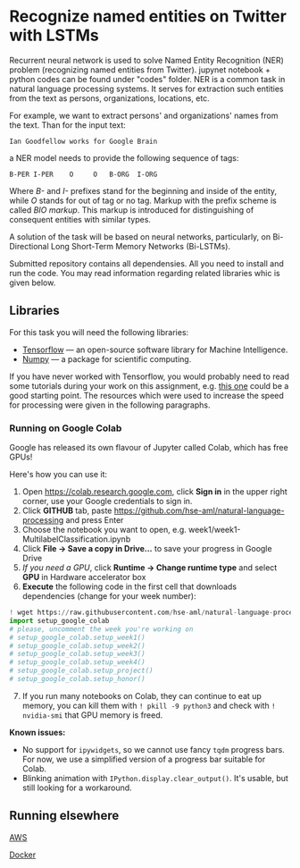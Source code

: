 # Recognize named entities on Twitter with LSTMs  

Recurrent neural network is used to solve Named Entity Recognition (NER) problem (recognizing named entities from Twitter). 
jupynet notebook + python codes can be found under "codes" folder.
NER is a common task in natural language processing systems. It serves for extraction such entities from the text as persons, organizations, locations, etc.

For example, we want to extract persons' and organizations' names from the text. Than for the input text:

    Ian Goodfellow works for Google Brain

a NER model needs to provide the following sequence of tags:

    B-PER I-PER    O     O   B-ORG  I-ORG

Where *B-* and *I-* prefixes stand for the beginning and inside of the entity, while *O* stands for out of tag or no tag. Markup with the prefix scheme is called *BIO markup*. This markup is introduced for distinguishing of consequent entities with similar types.

A solution of the task will be based on neural networks, particularly, on Bi-Directional Long Short-Term Memory Networks (Bi-LSTMs).

Submitted repository contains all dependensies. All you need to install and run the code. You may read information regarding related libraries whic is given below.

## Libraries

For this task you will need the following libraries:
 - [Tensorflow](https://www.tensorflow.org) — an open-source software library for Machine Intelligence.
 - [Numpy](http://www.numpy.org) — a package for scientific computing.
 
If you have never worked with Tensorflow, you would probably need to read some tutorials during your work on this assignment, e.g. [this one](https://www.tensorflow.org/tutorials/recurrent) could be a good starting point. 
The resources which were used to increase the speed for processing were given in the following paragraphs.

### Running on Google Colab
Google has released its own flavour of Jupyter called Colab, which has free GPUs!

Here's how you can use it:
1. Open https://colab.research.google.com, click **Sign in** in the upper right corner, use your Google credentials to sign in.
2. Click **GITHUB** tab, paste https://github.com/hse-aml/natural-language-processing and press Enter
3. Choose the notebook you want to open, e.g. week1/week1-MultilabelClassification.ipynb
4. Click **File -> Save a copy in Drive...** to save your progress in Google Drive
5. _If you need a GPU_, click **Runtime -> Change runtime type** and select **GPU** in Hardware accelerator box
6. **Execute** the following code in the first cell that downloads dependencies (change for your week number):
```python
! wget https://raw.githubusercontent.com/hse-aml/natural-language-processing/master/setup_google_colab.py -O setup_google_colab.py
import setup_google_colab
# please, uncomment the week you're working on
# setup_google_colab.setup_week1()  
# setup_google_colab.setup_week2()
# setup_google_colab.setup_week3()
# setup_google_colab.setup_week4()
# setup_google_colab.setup_project()
# setup_google_colab.setup_honor()
```
7. If you run many notebooks on Colab, they can continue to eat up memory,
you can kill them with `! pkill -9 python3` and check with `! nvidia-smi` that GPU memory is freed.

**Known issues:**
* No support for `ipywidgets`, so we cannot use fancy `tqdm` progress bars.
For now, we use a simplified version of a progress bar suitable for Colab.
* Blinking animation with `IPython.display.clear_output()`.
It's usable, but still looking for a workaround.

## Running elsewhere

[AWS](AWS-tutorial.md)

[Docker](Docker-tutorial.md)
